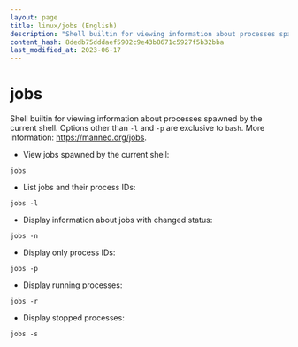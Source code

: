 ```yaml
---
layout: page
title: linux/jobs (English)
description: "Shell builtin for viewing information about processes spawned by the current shell."
content_hash: 8dedb75dddaef5902c9e43b8671c5927f5b32bba
last_modified_at: 2023-06-17
---
```

# jobs

Shell builtin for viewing information about processes spawned by the current shell.
Options other than `-l` and `-p` are exclusive to `bash`.
More information: <https://manned.org/jobs>.

- View jobs spawned by the current shell:

`jobs`

- List jobs and their process IDs:

`jobs -l`

- Display information about jobs with changed status:

`jobs -n`

- Display only process IDs:

`jobs -p`

- Display running processes:

`jobs -r`

- Display stopped processes:

`jobs -s`
